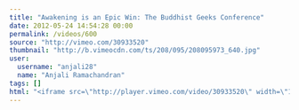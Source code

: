 ```yaml
---
title: "Awakening is an Epic Win: The Buddhist Geeks Conference"
date: 2012-05-24 14:54:28 00:00
permalink: /videos/600
source: "http://vimeo.com/30933520"
thumbnail: "http://b.vimeocdn.com/ts/208/095/208095973_640.jpg"
user:
  username: "anjali28"
  name: "Anjali Ramachandran"
tags: []
html: "<iframe src=\"http://player.vimeo.com/video/30933520\" width=\"1280\" height=\"720\" frameborder=\"0\" webkitallowfullscreen mozallowfullscreen allowfullscreen></iframe>"
---
```


